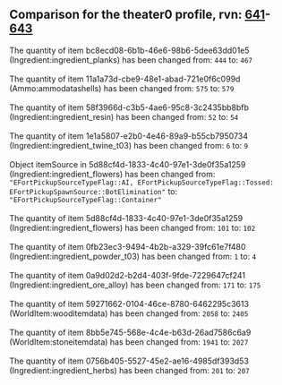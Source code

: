 ## Comparison for the theater0 profile, rvn: [641](https://github.com/PRO100KatYT/FortniteProfileRevisions/tree/main/profiles/theater0/641%20theater0.json)-[643](https://github.com/PRO100KatYT/FortniteProfileRevisions/tree/main/profiles/theater0/643%20theater0.json)

The quantity of item bc8ecd08-6b1b-46e6-98b6-5dee63dd01e5 (Ingredient:ingredient_planks) has been changed from: `444` to: `467`
<br><br>
The quantity of item 11a1a73d-cbe9-48e1-abad-721e0f6c099d (Ammo:ammodatashells) has been changed from: `575` to: `579`
<br><br>
The quantity of item 58f3966d-c3b5-4ae6-95c8-3c2435bb8bfb (Ingredient:ingredient_resin) has been changed from: `52` to: `54`
<br><br>
The quantity of item 1e1a5807-e2b0-4e46-89a9-b55cb7950734 (Ingredient:ingredient_twine_t03) has been changed from: `6` to: `9`
<br><br>
Object itemSource in 5d88cf4d-1833-4c40-97e1-3de0f35a1259 (Ingredient:ingredient_flowers) has been changed from: `"EFortPickupSourceTypeFlag::AI, EFortPickupSourceTypeFlag::Tossed: EFortPickupSpawnSource::BotElimination"` to: `"EFortPickupSourceTypeFlag::Container"`
<br><br>
The quantity of item 5d88cf4d-1833-4c40-97e1-3de0f35a1259 (Ingredient:ingredient_flowers) has been changed from: `101` to: `102`
<br><br>
The quantity of item 0fb23ec3-9494-4b2b-a329-39fc61e7f480 (Ingredient:ingredient_powder_t03) has been changed from: `1` to: `4`
<br><br>
The quantity of item 0a9d02d2-b2d4-403f-9fde-7229647cf241 (Ingredient:ingredient_ore_alloy) has been changed from: `171` to: `175`
<br><br>
The quantity of item 59271662-0104-46ce-8780-6462295c3613 (WorldItem:wooditemdata) has been changed from: `2058` to: `2405`
<br><br>
The quantity of item 8bb5e745-568e-4c4e-b63d-26ad7586c6a9 (WorldItem:stoneitemdata) has been changed from: `1941` to: `2027`
<br><br>
The quantity of item 0756b405-5527-45e2-ae16-4985df393d53 (Ingredient:ingredient_herbs) has been changed from: `201` to: `207`
<br><br>
